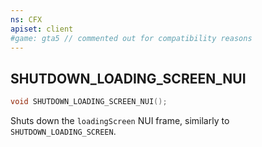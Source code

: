 ```yaml
---
ns: CFX
apiset: client
#game: gta5 // commented out for compatibility reasons
---
```

## SHUTDOWN_LOADING_SCREEN_NUI

```c
void SHUTDOWN_LOADING_SCREEN_NUI();
```

Shuts down the `loadingScreen` NUI frame, similarly to `SHUTDOWN_LOADING_SCREEN`.

